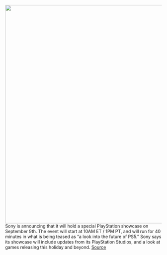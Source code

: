 <img src='https://cdn.vox-cdn.com/thumbor/VGkY9LimcUajlnfEtyOeljc-Vuk=/0x0:1632x918/1200x800/filters:focal(686x329:946x589)/cdn.vox-cdn.com/uploads/chorus_image/image/69807598/1920x1080_BLOG_LEAD_IMAGE_SOCIAL_POSTS.0.jpg' width='700px' /><br/>
Sony is announcing that it will hold a special PlayStation showcase on September 9th. The event will start at 10AM ET / 1PM PT, and will run for 40 minutes in what is being teased as “a look into the future of PS5.” Sony says its showcase will include updates from its PlayStation Studios, and a look at games releasing this holiday and beyond.
<a href='https://www.theverge.com/2021/9/2/22653773/sony-playstation-showcase-date-ps5-future'> Source <a/>